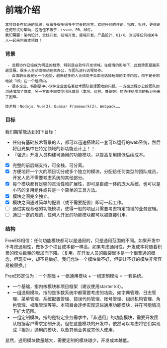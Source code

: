 # 前端介绍

```
本项目处在初级的阶段，有很多很多很多不完善的地方，欢迎任何的评论、指教、批评，更感谢任何形式的帮助，包括但不限于：issue、PR、邮件。
我们需要：架构设计、全栈开发、前端开发、后端开发、产品设计、UI/X、测试等任何相关牛人一起来完善本项目！
```
### 背景
```
 - 远程协作已经成为明显的趋势，特别是在软件开发领域。在疫情的影响下，此趋势更是越来越显著。很多人主动或被动在家办公，与团队进行远程协作。
 - 自由职业者是另一个趋势，越来越多的人会倾向于自由地选择短期的工作内容，而不是长期地被『绑』在一个组织内。
 - 很多企业，特别是中小软件企业面临着技术团队管理困难的问题。一方面远程办公给团队的沟通增加了成本，另一方面不同类型团队成员（本地、远程、兼职等）的协作给项目的拆分带来了困难。
```

```
技术栈：Nodejs、Vue(3)、Quasar Framework(2)、Webpack……
```

### 目标

我们期望能达到如下目标：
 - 任何有基础技术背景的人，都可以迅速搭建起一套可以运行的web系统，然后将目光集中在特定领域的新功能设计上！！
 - 『强迫』开发人员构建可通用的功能模块，以提高复用降低后续成本。
 - [x] 完整的前后端支持，可全栈，可分离。
 - [x] 方便地将一个大的项目切分成多个独立的模块，分配给任何类型的团队成员，开发人员不需要考虑系统的其他部分。
 - [x] 每个模块都有足够的灵活性和扩展性，即可是自成一体的庞大系统，也可以是小巧的复用组件或只是一个简单的工具方法。
 - [x] 模块之间完全独立。
 - [x] 模块之间通过简单的配置（或不需要配置）即可一起工作。
 - [ ] 通过实现基础的功能模块，使得一般的项目只需要考虑特定领域的业务逻辑。
 - [ ] 通过一定的规范，任何人开发的功能模块都可以被直接引用。

### 结构

FreeEIS相信：任何功能模块都可以是通用的，只是通用范围的不同。如果开发中不考虑通用性，做多少个项目成本都一样高，如果考虑通用性，开发成本将随着积累的模块数量的增加而下降。（复用，在开发人员的脑袋里本是一个很普通的概念，但现实中，却不易做好。我们允许一个模块做不好，但要让不好的模块非常容易被替换。）

FreeEIS定位为：一个基础 + 一组通用模块 + 一组定制模块 = 一套系统。

 - 一个基础，指内核模块和项目框架（建议使用starter kit）。
 - 一组通用模块，指的是多数系统中都需要考虑的功能，如字典管理、日志管理、菜单管理、系统配置管理、错误代码管理、账号管理、组织机构管理、角色管理、权限管理等等。本项目会逐步实现这些通用功能模块，并在可能情况下扩大范围。
 - 一组定制模块，指的是特定业务需求中，『非通用』的功能模块，需要开发团队根据客户需求定制开发。但在这些模块的开发中，依然可以考虑将它们实现成『相对』通用的模块，以备其他业务或其他人使用。

 显然，通用模块数量越大，需要定制的模块越少，开发成本越低。
